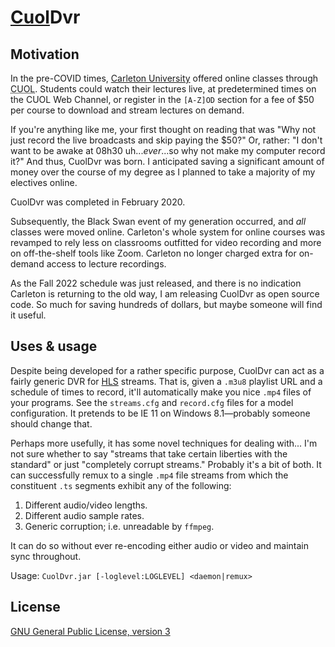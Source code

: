 # [Cuol](https://web.archive.org/web/20180717182015/https://carleton.ca/cuol/)Dvr

## Motivation

In the pre-COVID times, [Carleton University](https://carleton.ca/) offered online classes through <abbr title="Carleton University OnLine">CUOL</abbr>. Students could watch their lectures live, at predetermined times on the CUOL Web Channel, or register in the `[A-Z]OD` section for a fee of $50 per course to download and stream lectures on demand.

If you're anything like me, your first thought on reading that was "Why not just record the live broadcasts and skip paying the $50?" Or, rather: "I don't want to be awake at 08h30 uh...*ever*...so why not make my computer record it?" And thus, CuolDvr was born. I anticipated saving a significant amount of money over the course of my degree as I planned to take a majority of my electives online.

CuolDvr was completed in February 2020.

Subsequently, the Black Swan event of my generation occurred<!--fingers crossed-->, and *all* classes were moved online. Carleton's whole system for online courses was revamped to rely less on classrooms outfitted for video recording and more on off-the-shelf tools like Zoom. Carleton no longer charged extra for on-demand access to lecture recordings.

As the Fall 2022 schedule was just released, and there is no indication Carleton is returning to the old way, I am releasing CuolDvr as open source code. So much for saving hundreds of dollars, but maybe someone will find it useful.

## Uses & usage

Despite being developed for a rather specific purpose, CuolDvr can act as a fairly generic DVR for [HLS](https://datatracker.ietf.org/doc/html/rfc8216) streams. That is, given a `.m3u8` playlist URL and a schedule of times to record, it'll automatically make you nice `.mp4` files of your programs. See the `streams.cfg` and `record.cfg` files for a model configuration. It pretends to be IE 11 on Windows 8.1—probably someone should change that.

Perhaps more usefully, it has some novel techniques for dealing with... I'm not sure whether to say "streams that take certain liberties with the standard" or just "completely corrupt streams." Probably it's a bit of both. It can successfully remux to a single `.mp4` file streams from which the constituent `.ts` segments exhibit any of the following:

1. Different audio/video lengths.
2. Different audio sample rates.
3. Generic corruption; i.e. unreadable by `ffmpeg`.

It can do so without ever re-encoding either audio or video and maintain sync throughout.

Usage: `CuolDvr.jar [-loglevel:LOGLEVEL] <daemon|remux>`

## License

[GNU General Public License, version 3](https://choosealicense.com/licenses/gpl-3.0/)